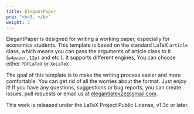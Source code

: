 ```yaml
---
title: ElegantPaper
pre: "<b>3. </b>"
weight: 3
---
```


ElegantPaper is designed for writing a working paper, especially for economics students. This template is based on the standard LaTeX `article` class, which means you can pass the arguments of article class to it (`a4paper`, `12pt` and etc.). It supports different engines, You can choose either `PDFLaTeX` or `XeLaTeX` .

The goal of this template is to make the writing process easier and more comfortable. You can get rid of all the worries about the format. Just enjoy it! If you have any questions, suggestions or bug reports, you can create issues, pull requests or email us at elegantlatex2e@gmail.com.

This work is released under the LaTeX Project Public License, v1.3c or later. 
